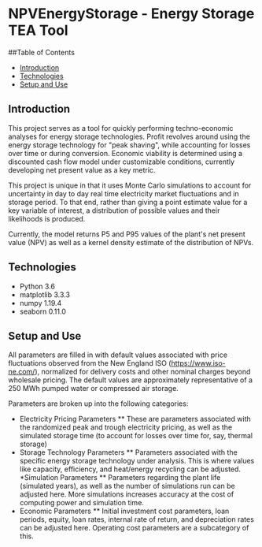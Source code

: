# NPVEnergyStorage - Energy Storage TEA Tool

##Table of Contents

* [Introduction](#introduction)
* [Technologies](#technologies)
* [Setup and Use](#setup-and-use)


## Introduction

This project serves as a tool for quickly performing techno-economic analyses for energy storage technologies. 
Profit revolves around using the energy storage technology for "peak shaving", while accounting for losses over time or during conversion. Economic viability is determined using
a discounted cash flow model under customizable conditions, currently developing net present value as a key metric.

This project is unique in that it uses Monte Carlo simulations to account for uncertainty in day to day real time electricity market fluctuations and in storage period.
To that end, rather than giving a point estimate value for a key variable of interest, a distribution of possible values and their likelihoods is produced. 

Currently, the model returns P5 and P95 values of the plant's net present value (NPV) as well as a kernel density estimate of the distribution of NPVs.


## Technologies

* Python 3.6
* matplotlib 3.3.3
* numpy 1.19.4
* seaborn 0.11.0


## Setup and Use

All parameters are filled in with default values associated with price fluctuations observed from the New England ISO (https://www.iso-ne.com/), normalized for delivery costs
and other nominal charges beyond wholesale pricing. The default values are approximately representative of a 250 MWh pumped water or compressed air storage. 

Parameters are broken up into the following categories:
* Electricity Pricing Parameters
** These are parameters associated with the randomized peak and trough electricity pricing, as well as the simulated storage time (to account for losses over time for, say, thermal storage)
* Storage Technology Parameters
** Parameters associated with the specific energy storage technology under analysis. This is where values like capacity, efficiency, and heat/energy recycling can be adjusted.
*Simulation Parameters
** Parameters regarding the plant life (simulated years), as well as the number of simulations run can be adjusted here. More simulations increases accuracy at the cost of computing power and simulation time.
* Economic Parameters
** Initial investment cost parameters, loan periods, equity, loan rates, internal rate of return, and depreciation rates can be adjusted here. Operating cost parameters are a subcategory of this.

